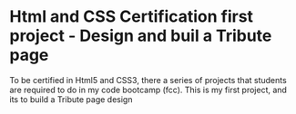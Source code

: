 # Html and CSS Certification first project - Design and buil a Tribute page
To be certified in Html5 and CSS3, there a series of projects that students are required to do in my code bootcamp (fcc). This is my first project, and its to build a Tribute page design
